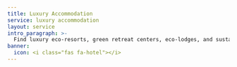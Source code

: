 ```yaml
---
title: Luxury Accommodation
service: luxury accommodation
layout: service
intro_paragraph: >-
  Find luxury eco-resorts, green retreat centers, eco-lodges, and sustainable villas in Bali. You can rest assured that your stay in Bali will be an environmentally-friendly and eco-conscious one!
banner:
  icon: <i class="fas fa-hotel"></i>
---
```

